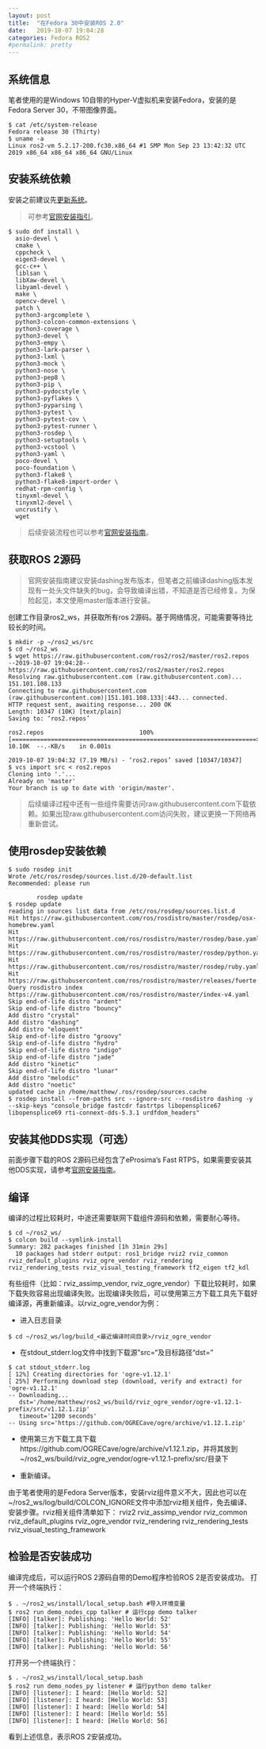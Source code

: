 ```yaml
---
layout: post
title:  "在Fedora 30中安装ROS 2.0"
date:   2019-10-07 19:04:28
categories: Fedora ROS2
#permalink: pretty
---
```


## 系统信息

笔者使用的是Windows 10自带的Hyper-V虚拟机来安装Fedora，安装的是Fedora Server 30，不带图像界面。

``` console
$ cat /etc/system-release
Fedora release 30 (Thirty)
$ uname -a
Linux ros2-vm 5.2.17-200.fc30.x86_64 #1 SMP Mon Sep 23 13:42:32 UTC 2019 x86_64 x86_64 x86_64 GNU/Linux
```

## 安装系统依赖

安装之前建议先[更新系统](2019/10/05/fedora-tips/#%E6%9B%B4%E6%96%B0%E7%B3%BB%E7%BB%9F)。

>可参考[官网安装指引](https://index.ros.org/doc/ros2/Installation/Dashing/Fedora-Development-Setup/)。

``` console
$ sudo dnf install \
  asio-devel \
  cmake \
  cppcheck \
  eigen3-devel \
  gcc-c++ \
  liblsan \
  libXaw-devel \
  libyaml-devel \
  make \
  opencv-devel \
  patch \
  python3-argcomplete \
  python3-colcon-common-extensions \
  python3-coverage \
  python3-devel \
  python3-empy \
  python3-lark-parser \
  python3-lxml \
  python3-mock \
  python3-nose \
  python3-pep8 \
  python3-pip \
  python3-pydocstyle \
  python3-pyflakes \
  python3-pyparsing \
  python3-pytest \
  python3-pytest-cov \
  python3-pytest-runner \
  python3-rosdep \
  python3-setuptools \
  python3-vcstool \
  python3-yaml \
  poco-devel \
  poco-foundation \
  python3-flake8 \
  python3-flake8-import-order \
  redhat-rpm-config \
  tinyxml-devel \
  tinyxml2-devel \
  uncrustify \
  wget
```

>后续安装流程也可以参考[官网安装指南](https://index.ros.org/doc/ros2/Installation/Dashing/Linux-Development-Setup/#dashing-linux-dev-get-ros2-code)。

## 获取ROS 2源码

>官网安装指南建议安装dashing发布版本，但笔者之前编译dashing版本发现有一处头文件缺失的bug，会导致编译出错，不知道是否已经修复。为保险起见，本文使用master版本进行安装。

创建工作目录ros2_ws，并获取所有ros 2源码。基于网络情况，可能需要等待比较长的时间。

``` console
$ mkdir -p ~/ros2_ws/src
$ cd ~/ros2_ws
$ wget https://raw.githubusercontent.com/ros2/ros2/master/ros2.repos
--2019-10-07 19:04:28--  https://raw.githubusercontent.com/ros2/ros2/master/ros2.repos
Resolving raw.githubusercontent.com (raw.githubusercontent.com)... 151.101.108.133
Connecting to raw.githubusercontent.com (raw.githubusercontent.com)|151.101.108.133|:443... connected.
HTTP request sent, awaiting response... 200 OK
Length: 10347 (10K) [text/plain]
Saving to: ‘ros2.repos’

ros2.repos                           100%[=====================================================================>]  10.10K  --.-KB/s    in 0.001s

2019-10-07 19:04:32 (7.19 MB/s) - ‘ros2.repos’ saved [10347/10347]
$ vcs import src < ros2.repos
Cloning into '.'...
Already on 'master'
Your branch is up to date with 'origin/master'.
```

>后续编译过程中还有一些组件需要访问raw.githubusercontent.com下载依赖。如果出现raw.githubusercontent.com访问失败，建议更换一下网络再重新尝试。

## 使用rosdep安装依赖

``` console
$ sudo rosdep init
Wrote /etc/ros/rosdep/sources.list.d/20-default.list
Recommended: please run

        rosdep update
$ rosdep update
reading in sources list data from /etc/ros/rosdep/sources.list.d
Hit https://raw.githubusercontent.com/ros/rosdistro/master/rosdep/osx-homebrew.yaml
Hit https://raw.githubusercontent.com/ros/rosdistro/master/rosdep/base.yaml
Hit https://raw.githubusercontent.com/ros/rosdistro/master/rosdep/python.yaml
Hit https://raw.githubusercontent.com/ros/rosdistro/master/rosdep/ruby.yaml
Hit https://raw.githubusercontent.com/ros/rosdistro/master/releases/fuerte.yaml
Query rosdistro index https://raw.githubusercontent.com/ros/rosdistro/master/index-v4.yaml
Skip end-of-life distro "ardent"
Skip end-of-life distro "bouncy"
Add distro "crystal"
Add distro "dashing"
Add distro "eloquent"
Skip end-of-life distro "groovy"
Skip end-of-life distro "hydro"
Skip end-of-life distro "indigo"
Skip end-of-life distro "jade"
Add distro "kinetic"
Skip end-of-life distro "lunar"
Add distro "melodic"
Add distro "noetic"
updated cache in /home/matthew/.ros/rosdep/sources.cache
$ rosdep install --from-paths src --ignore-src --rosdistro dashing -y --skip-keys "console_bridge fastcdr fastrtps libopensplice67 libopensplice69 rti-connext-dds-5.3.1 urdfdom_headers"
```

## 安装其他DDS实现（可选）

前面步骤下载的ROS 2源码已经包含了eProsima’s Fast RTPS，如果需要安装其他DDS实现，请参考[官网安装指南](https://index.ros.org/doc/ros2/Installation/Dashing/Linux-Development-Setup/#install-more-dds-implementations-optional)。

## 编译

编译的过程比较耗时，中途还需要联网下载组件源码和依赖，需要耐心等待。

``` console
$ cd ~/ros2_ws/
$ colcon build --symlink-install
Summary: 282 packages finished [1h 31min 29s]
  10 packages had stderr output: ros1_bridge rviz2 rviz_common rviz_default_plugins rviz_ogre_vendor rviz_rendering rviz_rendering_tests rviz_visual_testing_framework tf2_eigen tf2_kdl
```

有些组件（比如：rviz_assimp_vendor, rviz_ogre_vendor）下载比较耗时，如果下载失败容易出现编译失败。出现编译失败后，可以使用第三方下载工具先下载好编译源，再重新编译。以rviz_ogre_vendor为例：

* 进入日志目录

``` console
$ cd ~/ros2_ws/log/build_<最近编译时间目录>/rviz_ogre_vendor
```

* 在stdout_stderr.log文件中找到下载源”src=“及目标路径“dst=”

``` console
$ cat stdout_stderr.log
[ 12%] Creating directories for 'ogre-v1.12.1'
[ 25%] Performing download step (download, verify and extract) for 'ogre-v1.12.1'
-- Downloading...
   dst='/home/matthew/ros2_ws/build/rviz_ogre_vendor/ogre-v1.12.1-prefix/src/v1.12.1.zip'
   timeout='1200 seconds'
-- Using src='https://github.com/OGRECave/ogre/archive/v1.12.1.zip'
```

* 使用第三方下载工具下载https://github.com/OGRECave/ogre/archive/v1.12.1.zip，并将其放到~/ros2_ws/build/rviz_ogre_vendor/ogre-v1.12.1-prefix/src/目录下

* 重新编译。

由于笔者使用的是Fedora Server版本，安装rviz组件意义不大，因此也可以在~/ros2_ws/log/build/COLCON_IGNORE文件中添加rviz相关组件，免去编译、安装步骤。rviz相关组件清单如下：
rviz2
rviz_assimp_vendor
rviz_common
rviz_default_plugins
rviz_ogre_vendor
rviz_rendering
rviz_rendering_tests
rviz_visual_testing_framework

## 检验是否安装成功

编译完成后，可以运行ROS 2源码自带的Demo程序检验ROS 2是否安装成功。
打开一个终端执行：

``` console
$ . ~/ros2_ws/install/local_setup.bash #导入环境变量
$ ros2 run demo_nodes_cpp talker # 运行cpp demo talker
[INFO] [talker]: Publishing: 'Hello World: 52'
[INFO] [talker]: Publishing: 'Hello World: 53'
[INFO] [talker]: Publishing: 'Hello World: 54'
[INFO] [talker]: Publishing: 'Hello World: 55'
[INFO] [talker]: Publishing: 'Hello World: 56'
```

打开另一个终端执行：

``` console
$ . ~/ros2_ws/install/local_setup.bash
$ ros2 run demo_nodes_py listener # 运行python demo talker
[INFO] [listener]: I heard: [Hello World: 52]
[INFO] [listener]: I heard: [Hello World: 53]
[INFO] [listener]: I heard: [Hello World: 54]
[INFO] [listener]: I heard: [Hello World: 55]
[INFO] [listener]: I heard: [Hello World: 56]
```

看到上述信息，表示ROS 2安装成功。
